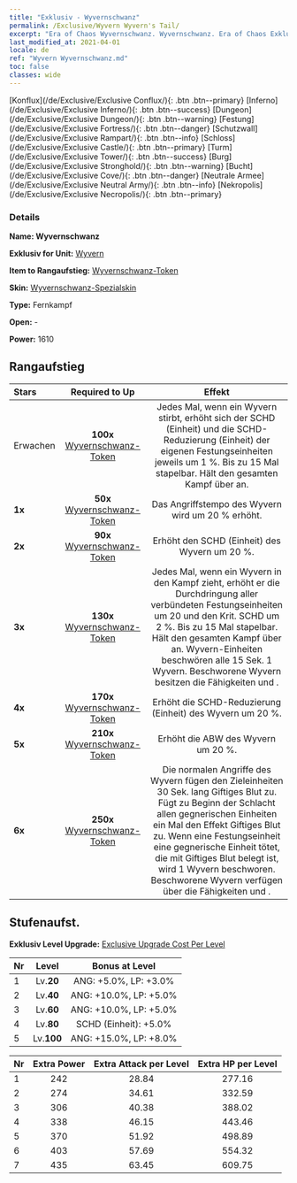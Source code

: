 ```yaml
---
title: "Exklusiv - Wyvernschwanz"
permalink: /Exclusive/Wyvern Wyvern's Tail/
excerpt: "Era of Chaos Wyvernschwanz. Wyvernschwanz. Era of Chaos Exklusiv Wyvernschwanz. Wyvern Exklusiv."
last_modified_at: 2021-04-01
locale: de
ref: "Wyvern Wyvernschwanz.md"
toc: false
classes: wide
---
```

 [Konflux](/de/Exclusive/Exclusive Conflux/){: .btn .btn--primary} [Inferno](/de/Exclusive/Exclusive Inferno/){: .btn .btn--success} [Dungeon](/de/Exclusive/Exclusive Dungeon/){: .btn .btn--warning} [Festung](/de/Exclusive/Exclusive Fortress/){: .btn .btn--danger} [Schutzwall](/de/Exclusive/Exclusive Rampart/){: .btn .btn--info} [Schloss](/de/Exclusive/Exclusive Castle/){: .btn .btn--primary} [Turm](/de/Exclusive/Exclusive Tower/){: .btn .btn--success} [Burg](/de/Exclusive/Exclusive Stronghold/){: .btn .btn--warning} [Bucht](/de/Exclusive/Exclusive Cove/){: .btn .btn--danger} [Neutrale Armee](/de/Exclusive/Exclusive Neutral Army/){: .btn .btn--info} [Nekropolis](/de/Exclusive/Exclusive Necropolis/){: .btn .btn--primary} 

### Details
 **Name: Wyvernschwanz** 

 **Exklusiv for Unit:** [Wyvern](/de/units/Wyvern/) 

 **Item to Rangaufstieg:** [Wyvernschwanz-Token](/de/Items/con_996/)

 **Skin:** [Wyvernschwanz-Spezialskin](/de/Items/con_664/)

 **Type:** Fernkampf

 **Open:** -

 **Power:** 1610

## Rangaufstieg

  |     Stars    |  Required to Up | Effekt |
  |:-------------|:---------------:|:---------------:|
  |  Erwachen  | **100x** [Wyvernschwanz-Token](/de/Items/con_996/) | <Verseuchte Seele> Jedes Mal, wenn ein Wyvern stirbt, erhöht sich der SCHD (Einheit) und die SCHD-Reduzierung (Einheit) der eigenen Festungseinheiten jeweils um 1 %. Bis zu 15 Mal stapelbar. Hält den gesamten Kampf über an. |
  | **1x** <i class="fas fa-star"/> | **50x** [Wyvernschwanz-Token](/de/Items/con_996/) | Das Angriffstempo des Wyvern wird um 20 % erhöht. |
  | **2x** <i class="fas fa-star"/> | **90x** [Wyvernschwanz-Token](/de/Items/con_996/) | Erhöht den SCHD (Einheit) des Wyvern um 20 %. |
  | **3x** <i class="fas fa-star"/> | **130x** [Wyvernschwanz-Token](/de/Items/con_996/) | <Verseuchtes Herz> Jedes Mal, wenn ein Wyvern in den Kampf zieht, erhöht er die Durchdringung aller verbündeten Festungseinheiten um 20 und den Krit. SCHD um 2 %. Bis zu 15 Mal stapelbar. Hält den gesamten Kampf über an. Wyvern-Einheiten beschwören alle 15 Sek. 1 Wyvern. Beschworene Wyvern besitzen die Fähigkeiten <Verseuchte Seele> und <Verseuchtes Herz>. |
  | **4x** <i class="fas fa-star"/> | **170x** [Wyvernschwanz-Token](/de/Items/con_996/) | Erhöht die SCHD-Reduzierung (Einheit) des Wyvern um 20 %. |
  | **5x** <i class="fas fa-star"/> | **210x** [Wyvernschwanz-Token](/de/Items/con_996/) | Erhöht die ABW des Wyvern um 20 %. |
  | **6x** <i class="fas fa-star"/> | **250x** [Wyvernschwanz-Token](/de/Items/con_996/) | <Verseuchtes Blut> Die normalen Angriffe des Wyvern fügen den Zieleinheiten 30 Sek. lang Giftiges Blut zu. Fügt zu Beginn der Schlacht allen gegnerischen Einheiten ein Mal den Effekt Giftiges Blut zu. Wenn eine Festungseinheit eine gegnerische Einheit tötet, die mit Giftiges Blut belegt ist, wird 1 Wyvern beschworen. Beschworene Wyvern verfügen über die Fähigkeiten <Verseuchte Seele> und <Verseuchtes Herz>. |


## Stufenaufst.
 **Exklusiv Level Upgrade:** [Exclusive Upgrade Cost Per Level](/Exclusive/ExclusiveUpgradeCostPerLevel/)

  |  Nr  |   Level  | Bonus at Level |
  |:-----|:--------:|:--------------:|
  | 1 | Lv.**20** | ANG: +5.0%, LP: +3.0% |
  | 2 | Lv.**40** | ANG: +10.0%, LP: +5.0% |
  | 3 | Lv.**60** | ANG: +10.0%, LP: +5.0% |
  | 4 | Lv.**80** | SCHD (Einheit): +5.0% |
  | 5 | Lv.**100** | ANG: +15.0%, LP: +8.0% |


  |  Nr  |  Extra Power | Extra Attack per Level | Extra HP per Level |
  |:-----|:--------:|:--------:|:--------:|
  | 1 | 242 | 28.84 | 277.16 |
  | 2 | 274 | 34.61 | 332.59 |
  | 3 | 306 | 40.38 | 388.02 |
  | 4 | 338 | 46.15 | 443.46 |
  | 5 | 370 | 51.92 | 498.89 |
  | 6 | 403 | 57.69 | 554.32 |
  | 7 | 435 | 63.45 | 609.75 |


